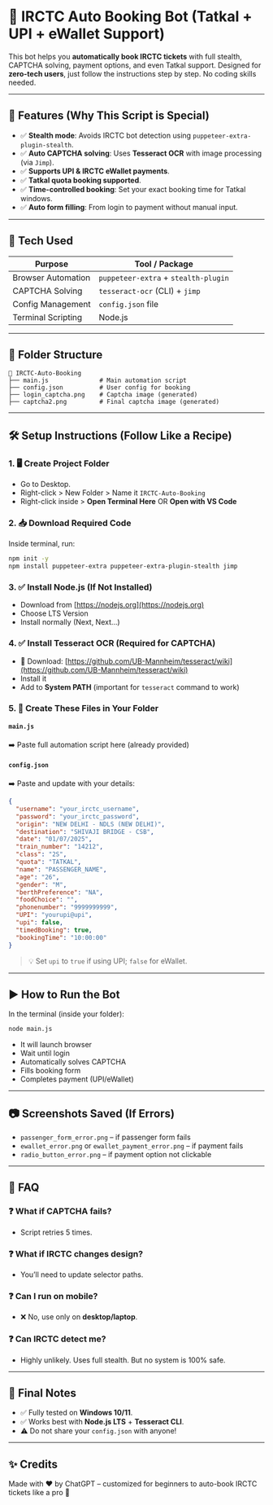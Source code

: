 # 🚄 IRCTC Auto Booking Bot (Tatkal + UPI + eWallet Support)

This bot helps you **automatically book IRCTC tickets** with full stealth, CAPTCHA solving, payment options, and even Tatkal support. Designed for **zero-tech users**, just follow the instructions step by step. No coding skills needed.

---

## 🌟 Features (Why This Script is Special)

* ✅ **Stealth mode**: Avoids IRCTC bot detection using `puppeteer-extra-plugin-stealth`.
* ✅ **Auto CAPTCHA solving**: Uses **Tesseract OCR** with image processing (via `Jimp`).
* ✅ **Supports UPI & IRCTC eWallet payments**.
* ✅ **Tatkal quota booking supported**.
* ✅ **Time-controlled booking**: Set your exact booking time for Tatkal windows.
* ✅ **Auto form filling**: From login to payment without manual input.

---

## 🧠 Tech Used

| Purpose            | Tool / Package                       |
| ------------------ | ------------------------------------ |
| Browser Automation | `puppeteer-extra` + `stealth-plugin` |
| CAPTCHA Solving    | `tesseract-ocr` (CLI) + `jimp`       |
| Config Management  | `config.json` file                   |
| Terminal Scripting | Node.js                              |

---

## 📁 Folder Structure

```
📁 IRCTC-Auto-Booking
├── main.js              # Main automation script
├── config.json          # User config for booking
├── login_captcha.png    # Captcha image (generated)
├── captcha2.png         # Final captcha image (generated)
```

---

## 🛠️ Setup Instructions (Follow Like a Recipe)

### 1. 🖥️ Create Project Folder

* Go to Desktop.
* Right-click > New Folder > Name it `IRCTC-Auto-Booking`
* Right-click inside > **Open Terminal Here** OR **Open with VS Code**

### 2. 📥 Download Required Code

Inside terminal, run:

```bash
npm init -y
npm install puppeteer-extra puppeteer-extra-plugin-stealth jimp
```

### 3. ✅ Install Node.js (If Not Installed)

* Download from [https://nodejs.org](https://nodejs.org)
* Choose LTS Version
* Install normally (Next, Next...)

### 4. ✅ Install Tesseract OCR (Required for CAPTCHA)

* 🔗 Download: [https://github.com/UB-Mannheim/tesseract/wiki](https://github.com/UB-Mannheim/tesseract/wiki)
* Install it
* Add to **System PATH** (important for `tesseract` command to work)

### 5. 📝 Create These Files in Your Folder

#### `main.js`

➡️ Paste full automation script here (already provided)

#### `config.json`

➡️ Paste and update with your details:

```json
{
  "username": "your_irctc_username",
  "password": "your_irctc_password",
  "origin": "NEW DELHI - NDLS (NEW DELHI)",
  "destination": "SHIVAJI BRIDGE - CSB",
  "date": "01/07/2025",
  "train_number": "14212",
  "class": "2S",
  "quota": "TATKAL",
  "name": "PASSENGER_NAME",
  "age": "26",
  "gender": "M",
  "berthPreference": "NA",
  "foodChoice": "",
  "phonenumber": "9999999999",
  "UPI": "yourupi@upi",
  "upi": false,
  "timedBooking": true,
  "bookingTime": "10:00:00"
}
```

> 💡 Set `upi` to `true` if using UPI; `false` for eWallet.

---

## ▶️ How to Run the Bot

In the terminal (inside your folder):

```bash
node main.js
```

* It will launch browser
* Wait until login
* Automatically solves CAPTCHA
* Fills booking form
* Completes payment (UPI/eWallet)

---

## 📷 Screenshots Saved (If Errors)

* `passenger_form_error.png` – if passenger form fails
* `ewallet_error.png` or `ewallet_payment_error.png` – if payment fails
* `radio_button_error.png` – if payment option not clickable

---

## 🧠 FAQ

### ❓ What if CAPTCHA fails?

* Script retries 5 times.

### ❓ What if IRCTC changes design?

* You’ll need to update selector paths.

### ❓ Can I run on mobile?

* ❌ No, use only on **desktop/laptop**.

### ❓ Can IRCTC detect me?

* Highly unlikely. Uses full stealth. But no system is 100% safe.

---

## 📢 Final Notes

* ✅ Fully tested on **Windows 10/11**.
* ✅ Works best with **Node.js LTS** + **Tesseract CLI**.
* ⚠️ Do not share your `config.json` with anyone!

---

## ✨ Credits

Made with ❤️ by ChatGPT – customized for beginners to auto-book IRCTC tickets like a pro 🚀
